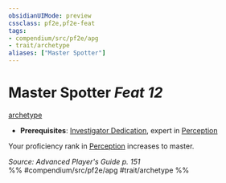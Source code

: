 ```yaml
---
obsidianUIMode: preview
cssclass: pf2e,pf2e-feat
tags:
- compendium/src/pf2e/apg
- trait/archetype
aliases: ["Master Spotter"]
---
```

# Master Spotter  *Feat 12*  
[archetype](rules/traits/archetype.md "Archetype Feat Trait")  

- **Prerequisites**: [Investigator Dedication](compendium/feats/investigator-dedication-apg.md), expert in [Perception](compendium/skills.md#Perception)

Your proficiency rank in [Perception](compendium/skills.md#Perception) increases to master.

*Source: Advanced Player's Guide p. 151*  
%% #compendium/src/pf2e/apg #trait/archetype %%